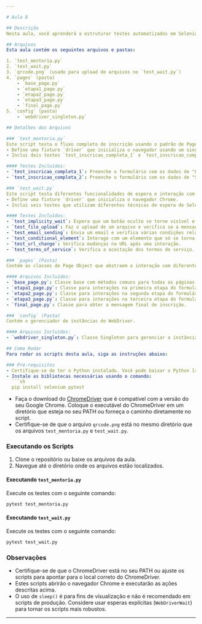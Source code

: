 ```yaml
---

# Aula 8

## Descrição
Nesta aula, você aprenderá a estruturar testes automatizados em Selenium usando um padrão de design de Page Object. Os testes são divididos em diferentes etapas de um formulário de inscrição e incluem esperas explícitas e manipulação de elementos da página.

## Arquivos
Esta aula contém os seguintes arquivos e pastas:

1. `test_mentoria.py`
2. `test_wait.py`
3. `qrcode.png` (usado para upload de arquivos no `test_wait.py`)
4. `pages` (pasta)
    - `base_page.py`
    - `etapa1_page.py`
    - `etapa2_page.py`
    - `etapa3_page.py`
    - `final_page.py`
5. `config` (pasta)
    - `webdriver_singleton.py`

## Detalhes dos Arquivos

### `test_mentoria.py`
Este script testa o fluxo completo de inscrição usando o padrão de Page Object para organizar os métodos de interação com a página.
- Define uma fixture `driver` que inicializa o navegador usando um singleton.
- Inclui dois testes `test_inscricao_completa_1` e `test_inscricao_completa_2`, que preenchem um formulário de inscrição em várias etapas e verificam a mensagem final de sucesso.

#### Testes Incluídos:
- `test_inscricao_completa_1`: Preenche o formulário com os dados de "Lebron".
- `test_inscricao_completa_2`: Preenche o formulário com os dados de "Stephen".

### `test_wait.py`
Este script testa diferentes funcionalidades de espera e interação com elementos dinâmicos da página.
- Define uma fixture `driver` que inicializa o navegador Chrome.
- Inclui seis testes que utilizam diferentes técnicas de espera do Selenium para interagir com uma página web.

#### Testes Incluídos:
- `test_implicity_wait`: Espera que um botão oculto se torne visível e interage com ele.
- `test_file_upload`: Faz o upload de um arquivo e verifica se a mensagem de sucesso é exibida.
- `test_email_sending`: Envia um email e verifica várias condições relacionadas ao envio do email.
- `test_conditional_element`: Interage com um elemento que só se torna visível após uma ação e verifica a mensagem exibida.
- `test_url_change`: Verifica mudanças na URL após uma interação.
- `test_terms_of_service`: Verifica a aceitação dos termos de serviço.

### `pages` (Pasta)
Contém as classes de Page Object que abstraem a interação com diferentes páginas do site.

#### Arquivos Incluídos:
- `base_page.py`: Classe base com métodos comuns para todas as páginas.
- `etapa1_page.py`: Classe para interações na primeira etapa do formulário.
- `etapa2_page.py`: Classe para interações na segunda etapa do formulário.
- `etapa3_page.py`: Classe para interações na terceira etapa do formulário.
- `final_page.py`: Classe para obter a mensagem final de inscrição.

### `config` (Pasta)
Contém o gerenciador de instâncias do WebDriver.

#### Arquivos Incluídos:
- `webdriver_singleton.py`: Classe Singleton para gerenciar a instância única do WebDriver.

## Como Rodar
Para rodar os scripts desta aula, siga as instruções abaixo:

### Pré-requisitos
- Certifique-se de ter o Python instalado. Você pode baixar o Python [aqui](https://www.python.org/downloads/).
- Instale as bibliotecas necessárias usando o comando:
  ```sh
  pip install selenium pytest
  ```
- Faça o download do [ChromeDriver](https://sites.google.com/a/chromium.org/chromedriver/downloads) que é compatível com a versão do seu Google Chrome. Coloque o executável do ChromeDriver em um diretório que esteja no seu PATH ou forneça o caminho diretamente no script.
- Certifique-se de que o arquivo `qrcode.png` está no mesmo diretório que os arquivos `test_mentoria.py` e `test_wait.py`.

### Executando os Scripts
1. Clone o repositório ou baixe os arquivos da aula.
2. Navegue até o diretório onde os arquivos estão localizados.

#### Executando `test_mentoria.py`
Execute os testes com o seguinte comando:
   ```sh
   pytest test_mentoria.py
   ```

#### Executando `test_wait.py`
Execute os testes com o seguinte comando:
   ```sh
   pytest test_wait.py
   ```

### Observações
- Certifique-se de que o ChromeDriver está no seu PATH ou ajuste os scripts para apontar para o local correto do ChromeDriver.
- Estes scripts abrirão o navegador Chrome e executarão as ações descritas acima.
- O uso de `sleep()` é para fins de visualização e não é recomendado em scripts de produção. Considere usar esperas explícitas (`WebDriverWait`) para tornar os scripts mais robustos.

---
```

